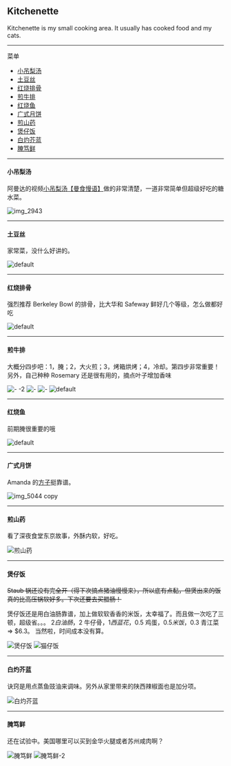 Kitchenette
---

Kitchenette is my small cooking area. It usually has cooked food and my cats.

---

菜单

- [小吊梨汤](#小吊梨汤)
- [土豆丝](#土豆丝)
- [红烧排骨](#红烧排骨)
- [煎牛排](#煎牛排)
- [红烧鱼](#红烧鱼)
- [广式月饼](#广式月饼)
- [煎山药](#煎山药)
- [煲仔饭](#煲仔饭)
- [白灼芥蓝](#白灼芥蓝)
- [腌笃鲜](#腌笃鲜)

---

#### 小吊梨汤

阿曼达的视频[小吊梨汤【曼食慢语】](https://www.youtube.com/watch?v=Lx45-9sSFzQ)做的非常清楚，一道非常简单但超级好吃的糖水菜。

![img_2943](https://cloud.githubusercontent.com/assets/941519/21071411/3ff4e306-be54-11e6-8f47-70b1ea81ff6e.jpg)

---

#### 土豆丝

家常菜，没什么好讲的。

![default](https://cloud.githubusercontent.com/assets/941519/20645371/629cceca-b411-11e6-8c89-5302ea59bc99.JPG)

---

#### 红烧排骨

强烈推荐 Berkeley Bowl 的排骨，比大华和 Safeway 鲜好几个等级，怎么做都好吃

![default](https://cloud.githubusercontent.com/assets/941519/20645372/629d9832-b411-11e6-9e3b-f677e05405a0.JPG)

---

#### 煎牛排

大概分四步吧：1，腌；2，大火煎；3，烤箱烘烤；4，冷却。第四步非常重要！另外，自己种种 Rosemary 还是很有用的，摘点叶子增加香味

![- -2](https://cloud.githubusercontent.com/assets/941519/20645375/629f0e1a-b411-11e6-8b73-0efd938801e7.JPG)
![-](https://cloud.githubusercontent.com/assets/941519/20645374/629ea286-b411-11e6-9a05-b81e534068e1.JPG)
![-](https://cloud.githubusercontent.com/assets/941519/20645373/629e00ba-b411-11e6-86dd-103532d0cd03.JPG)
![default](https://cloud.githubusercontent.com/assets/941519/20645376/62a1fea4-b411-11e6-82c8-c10ee9e7f501.JPG)

---

#### 红烧鱼

前期腌很重要的哦

![default](https://cloud.githubusercontent.com/assets/941519/20645377/62c41f70-b411-11e6-9a28-d90329d4b934.JPG)

---

#### 广式月饼

Amanda 的[方子](http://www.amandatastes.com/%E3%80%90%E6%9B%BC%E9%A3%9F%E6%85%A2%E8%AF%AD%E3%80%91%E8%9B%8B%E9%BB%84%E8%8E%B2%E8%93%89%E6%9C%88%E9%A5%BC/)挺靠谱。

![img_5044 copy](https://cloud.githubusercontent.com/assets/941519/20658096/64d03e1e-b4ef-11e6-8651-16eef6919897.JPG)

---

#### 煎山药

看了深夜食堂东京故事，外酥内软，好吃。

![煎山药](https://cloud.githubusercontent.com/assets/941519/21071368/13d5a220-be53-11e6-811a-e27aaece9b0b.JPG)

---

#### 煲仔饭

<s>Staub 锅还没有完全开（得下次搞点猪油慢慢来），所以底有点黏，但煲出来的饭真的比高压锅软好多。下次还要去买腊肠！</s>

煲仔饭还是用白油肠靠谱，加上做软软香香的米饭，太幸福了。而且做一次吃了三顿，超级省。。。
$2 白油肠，$2 牛仔骨，$1 西蓝花，$0.5 鸡蛋，$0.5 米饭，$0.3 青江菜 => $6.3。
当然啦，时间成本没有算。

![煲仔饭](https://cloud.githubusercontent.com/assets/941519/21170025/41379784-c176-11e6-800c-658b72c95db1.JPG)
![猫仔饭](https://cloud.githubusercontent.com/assets/941519/21170024/41285d3c-c176-11e6-9d78-8de16bce112b.JPG)

---

#### 白灼芥蓝

诀窍是用点蒸鱼豉油来调味。另外从家里带来的陕西辣椒面也是加分项。

![白灼芥蓝](https://cloud.githubusercontent.com/assets/941519/21071370/13eda578-be53-11e6-9782-ec58e6d435cb.JPG)

---

#### 腌笃鲜

还在试验中。美国哪里可以买到金华火腿或者苏州咸肉啊？

![腌笃鲜](https://cloud.githubusercontent.com/assets/941519/21071371/13edc238-be53-11e6-8d13-658fe4f11d69.JPG)
![腌笃鲜-2](https://cloud.githubusercontent.com/assets/941519/21071372/13ee1080-be53-11e6-9f38-a99e463c8d9f.JPG)
